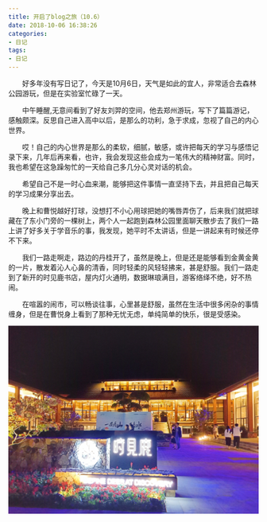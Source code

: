 ```yaml
---
title: 开启了blog之旅（10.6）
date: 2018-10-06 16:38:26
categories:
- 日记
tags:
- 日记
---
```


&emsp;&emsp;好多年没有写日记了，今天是10月6日，天气是如此的宜人，非常适合去森林公园游玩，但是在实验室忙碌了一天。
<!-- more -->
&emsp;&emsp;中午睡醒,无意间看到了好友刘羿的空间，他去郑州游玩，写下了篇篇游记，感触颇深。反思自己进入高中以后，是那么的功利，急于求成，忽视了自己的内心世界。

&emsp;&emsp;哎！自己的内心世界是那么的柔软，细腻，敏感，或许把每天的学习与感悟记录下来，几年后再来看，也许，我会发现这些会成为一笔伟大的精神财富。同时，我也希望在这急躁匆忙的一天给自己多几分心灵对话的机会。

&emsp;&emsp;希望自己不是一时心血来潮，能够把这件事情一直坚持下去，并且把自己每天的学习成果分享出去。

&emsp;&emsp;晚上和曹悦越好打球，没想打不小心用球把她的嘴唇弄伤了，后来我们就把球藏在了东小门旁的一棵树上，两个人一起跑到森林公园里面聊天散步去了我们一路上讲了好多关于学音乐的事，我发现，她平时不太讲话，但是一讲起来有时候还停不下来。

&emsp;&emsp;我们一路走啊走，路边的丹桂开了，虽然是晚上，但是还是能够看到金黄金黄的一片，散发着沁人心鼻的清香，同时轻柔的风轻轻拂来，甚是舒服。我们一路走到了新开的时见鹿书店，屋内灯火通明，数据琳琅满目，游客络绎不绝，好不热闹。

&emsp;&emsp;在喧嚣的闹市，可以畅谈往事，心里甚是舒服，虽然在生活中很多闲杂的事情缠身，但是在曹悦身上看到了那种无忧无虑，单纯简单的快乐，很是受感染。

![](..//images/时见鹿.jpg)
